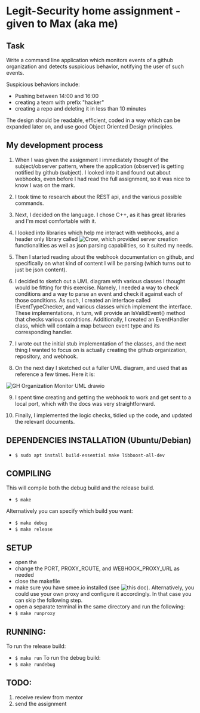 # Legit-Security home assignment - given to Max (aka me)

## Task
Write a command line application which monitors events of a github organization and detects suspicious behavior, notifying the user of such events.

Suspicious behaviors include:
- Pushing between 14:00 and 16:00
- creating a team with prefix "hacker"
- creating a repo and deleting it in less than 10 minutes

The design should be readable, efficient, coded in a way which can be expanded later on, and use good Object Oriented Design principles.

## My development process

1. When I was given the assignment I immediately thought of the subject/observer pattern, where the application (observer) is getting notified by github (subject). I looked into it and found out about webhooks, even before I had read the full assignment, so it was nice to know I was on the mark.

2. I took time to research about the REST api, and the various possible commands.

3. Next, I decided on the language. I chose C++, as it has great libraries and I'm most comfortable with it.

4. I looked into libraries which help me interact with webhooks, and a header only library called ![Crow](https://crowcpp.org/master/), which provided server creation functionalities as well as json parsing capabilities, so it suited my needs.

5. Then I started reading about the webhook documentation on github, and specifically on what kind of content I will be parsing (which turns out to just be json content).

6. I decided to sketch out a UML diagram with various classes I thought would be fitting for this exercise. Namely, I needed a way to check conditions and a way to parse an event and check it against each of those conditions. As such, I created an interface called IEventTypeChecker, and various classes which implement the interface. These implementations, in turn, will provide an IsValidEvent() method that checks various conditions. Additionally, I created an EventHandler class, which will contain a map between event type and its corresponding handler.

7. I wrote out the initial stub implementation of the classes, and the next thing I wanted to focus on is actually creating the github organization, repository, and webhook. 

8. On the next day I sketched out a fuller UML diagram, and used that as reference a few times. Here it is:

![GH Organization Monitor UML drawio](https://github.com/SystemGlitch101/gh_organization_activity_monitor/assets/59316055/0306e85d-9818-4e94-ae1a-1e64c3d1751d)

9. I spent time creating and getting the webhook to work and get sent to a local port, which with the docs was very straightforward.

10. Finally, I implemented the logic checks, tidied up the code, and updated the relevant documents.

## DEPENDENCIES INSTALLATION (Ubuntu/Debian)

- `$ sudo apt install build-essential make libboost-all-dev`


## COMPILING

This will compile both the debug build and the release build.
- `$ make`

Alternatively you can specify which build you want:
- `$ make debug`
- `$ make release`


## SETUP
- open the
- change the PORT, PROXY_ROUTE, and WEBHOOK_PROXY_URL as needed
- close the makefile
- make sure you have smee.io installed (see ![this doc](https://docs.github.com/en/enterprise-cloud@latest/apps/creating-github-apps/writing-code-for-a-github-app/quickstart)). Alternatively, you could use your own proxy and configure it accordingly. In that case you can skip the following step.
- open a separate terminal in the same directory and run the following:
- `$ make runproxy`

## RUNNING:
To run the release build:
- `$ make run`
To run the debug build:
- `$ make rundebug`

## TODO:
1. receive review from mentor
2. send the assignment
